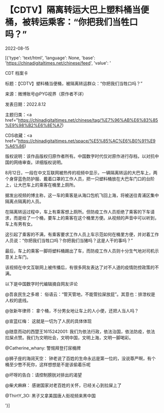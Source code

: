 # 【CDTV】隔离转运大巴上塑料桶当便桶，被转运乘客：“你把我们当牲口吗？”

2022-08-15

[{'type': 'text/html', 'language': None, 'base': 'https://chinadigitaltimes.net/chinese/feed', 'value': '

CDT 档案卡

标题：【CDTV】塑料桶当便桶，被隔离转运群众：“你把我们当牲口吗？”

来源：微博账号@PYG视界（原作者不详）

发表日期：2022.8.12

主题归类：<a href="https://chinadigitaltimes.net/chinese/tag/%E7%96%AB%E6%83%85%E9%98%B2%E6%8E%A7)

CDS收藏：<a href="https://chinadigitaltimes.net/space/%E5%85%AC%E6%B0%91%E9%A6%86)

版权说明：该作品版权归原作者所有。中国数字时代仅对原作进行存档，以对抗中国的网络审查。详细版权说明。





8月12日，一段在中文互联网被热传的视频中显示，一辆隔离转运的大巴车上，两个身穿蓝色防护服、戴着口罩的工作人员，把一只塑料桶放在大巴车门口的台阶上，让大巴车上的乘客在桶里上厕所。

据发出视频的博主称，这一车的乘客是从海口包机飞回上海，将被送往青浦区集中隔离点隔离的人员。

在隔离转运过程中，车上有乘客想上厕所。但防疫工作人员拒绝了乘客的下车请求，而是给了一个桶，要车上的乘客在这个桶里方便。从视频的声音中可以听到，车上有男有女。

这引起了乘客的不满，有乘客要求工作人员上车示范如何在桶里方便，并对着工作人员说：“你把我们当牲口吗？你把我们当猪吗？这是人干的事吗？”

最后，车上的乘客一脚将塑料桶踢出了车，而防疫工作人员则十分生气地对司机示意关上车门。



该视频在中文互联网上被传播后，有很多网友表达了对不人道的疫情防控政策的不满。

以下是中国数字时代编辑摘自网友评论



@吾哀民生之多艰： 俗语云：“管天管地，不能管拉屎放屁”。其意也：排泄权是人权的底线。

@张新年律师： 拿个桶，不分男女地让车上的人小便，还把人当人吗？

@宣蓝红梅： 这就是一切为了人民的具体体现

@随意而动的西楚王1615242001: 我们为依法行政，依法治国，依法防疫，依法拉屎点赞。我们为文明社会，文明中国，文明上海，文明一脚喝彩。

@Catherine_whany: 警惕拜登打尿桶牌

@狮子座的海阔天空： 钟老说了百姓的生命永远是第一位的，没说尊严啊，有个桶至少憋不死你，这样想想是不是该偷着乐呢

@坏呀的告白：请控制膀胱对排出的渴望

@柴犬麻麻： 感谢国家对老百姓的关怀，已经关心到拉屎上了

@ThirtY_3O: 黑子又拿美国唐人街视频来黑中国

'}]